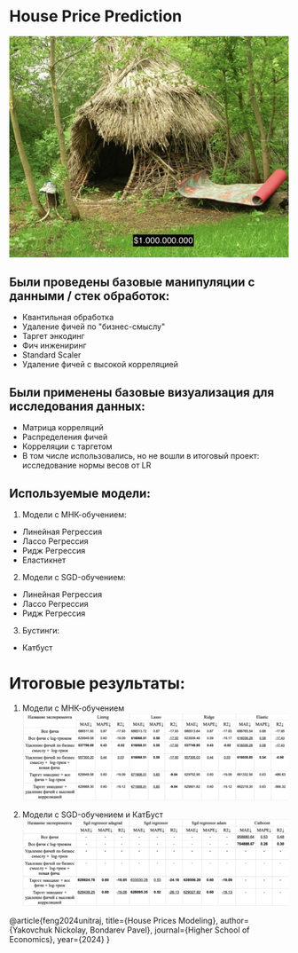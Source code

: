 # House Price Prediction
![alt text](https://github.com/NickolayYakovchukfm/python_project/blob/main/Screenshot%202024-12-11%20at%2019.10.59.png)


## Были проведены базовые манипуляции с данными / стек обработок:

- Квантильная обработка
- Удаление фичей по "бизнес-смыслу"
- Таргет энкодинг
- Фич инжениринг
- Standard Scaler
- Удаление фичей с высокой корреляцией

## Были применены базовые визуализация для исследования данных:

- Матрица корреляций
- Распределения фичей
- Корреляции с таргетом
- В том числе использовались, но не вошли в итоговый проект: исследование нормы весов от LR

## Используемые модели:

1. Модели с МНК-обучением:
  - Линейная Регрессия
  - Лассо Регрессия
  - Ридж Регрессия
  - Еластикнет

2. Модели с SGD-обучением:
  - Линейная Регрессия
  - Лассо Регрессия
  - Ридж Регрессия

3. Бустинги:
  - Катбуст

# Итоговые результаты:

1. Модели с МНК-обучением
![alt text](https://github.com/NickolayYakovchukfm/python_project/blob/main/Screenshot%202024-12-11%20at%2020.55.21.png)

2. Модели с SGD-обучением и КатБуст
![alt text](https://github.com/NickolayYakovchukfm/python_project/blob/main/Screenshot%202024-12-11%20at%2020.55.37.png)


@article{feng2024unitraj,
  title={House Prices Modeling},
  author={Yakovchuk Nickolay, Bondarev Pavel},
  journal={Higher School of Economics},
  year={2024}
}
